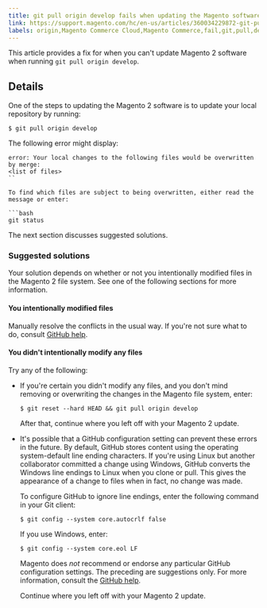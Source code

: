 ```yaml
---
title: git pull origin develop fails when updating the Magento software
link: https://support.magento.com/hc/en-us/articles/360034229872-git-pull-origin-develop-fails-when-updating-the-Magento-software
labels: origin,Magento Commerce Cloud,Magento Commerce,fail,git,pull,develop,github,2.x.x,how to
---
```


This article provides a fix for when you can't update Magento 2 software when running `` git pull origin develop ``.

## Details

One of the steps to updating the Magento 2 software is to update your local repository by running:

<pre><code class="language-bash">$ git pull origin develop</code></pre>

The following error might display:

<pre><code class="language-terminal">error: Your local changes to the following files would be overwritten by merge:
&lt;list of files>
``

To find which files are subject to being overwritten, either read the message or enter:

```bash
git status</code></pre>

The next section discusses suggested solutions.

### Suggested solutions

Your solution depends on whether or not you intentionally modified files in the Magento 2 file system. See one of the following sections for more information.

#### You intentionally modified files

Manually resolve the conflicts in the usual way. If you're not sure what to do, consult [GitHub help](https://help.github.com/).

#### You didn't intentionally modify any files

Try any of the following:

<ul><li>
<p>If you're certain you didn't modify any files, and you don't mind removing or overwriting the changes in the Magento file system, enter:</p>
<pre><code class="language-bash">$ git reset --hard HEAD &amp;&amp; git pull origin develop</code></pre>
<p>After that, continue where you left off with your Magento 2 update.</p>
</li><li>
<p>It's possible that a GitHub configuration setting can prevent these errors in the future. By default, GitHub stores content using the operating system-default line ending characters. If you're using Linux but another collaborator committed a change using Windows, GitHub converts the Windows line endings to Linux when you clone or pull. This gives the appearance of a change to files when in fact, no change was made.</p>
<p>To configure GitHub to ignore line endings, enter the following command in your Git client:</p>
<pre><code class="language-bash">$ git config --system core.autocrlf false</code></pre>
<p>If you use Windows, enter:</p>
<pre><code class="language-bash">$ git config --system core.eol LF</code></pre>
<p class="info">Magento does <em>not</em> recommend or endorse any particular GitHub configuration settings. The preceding are suggestions only. For more information, consult the <a href="https://help.github.com/">GitHub help</a>.</p>
<p>Continue where you left off with your Magento 2 update.</p>
</li></ul>